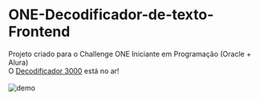 # ONE-Decodificador-de-texto-Frontend
Projeto criado para o Challenge ONE Iniciante em Programação (Oracle + Alura)
<br>
O [Decodificador 3000](https://ingridoguro.github.io/ONE-Decodificador-de-texto-Frontend/) está no ar!
<br>
<br>
![demo](https://github.com/IngridOguro/ONE-Decodificador-de-texto-Frontend/assets/62152558/e7474324-f501-49c6-ad9e-3c8e92437436)
